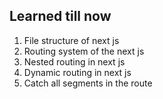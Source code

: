 ## Learned till now

1. File structure of next js
2. Routing system of the next js
3. Nested routing in next js
4. Dynamic routing in next js
5. Catch all segments in the route
